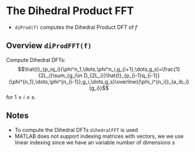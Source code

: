 # The Dihedral Product FFT
* $\texttt{diProd(f)}$ computes the Dihedral Product DFT of $f$

## Overview $\texttt{diProdFFT(f)}$
Compute Dihedral DFTs: 
$$\hat{t}_{p_iq_i}(\phi^n_1,\dots,\phi^n_i,g_{i+1},\dots,g_s)=\frac{1}{2L_i}\sum_{g_i\in D_{2L_i}}\hat{t}_{p_{i-1}q_{i-1}}(\phi^{n_1},\dots,\phi^{n_{i-1}},g_i,\dots,g_s)\overline{(\phi_i^{n_i})_{a_ib_i}(g_i)}$$
for $1\leq i \leq s$.

## Notes
* To compute the Dihedral DFTs $\texttt{dihedralFFT}$ is used
* MATLAB does not support indexing matrices with vectors, we we use linear indexing since we have an variable number of dimensions $s$ 
